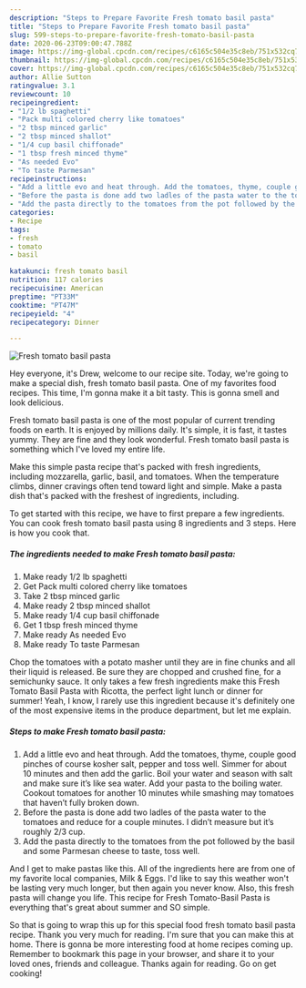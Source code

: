 ```yaml
---
description: "Steps to Prepare Favorite Fresh tomato basil pasta"
title: "Steps to Prepare Favorite Fresh tomato basil pasta"
slug: 599-steps-to-prepare-favorite-fresh-tomato-basil-pasta
date: 2020-06-23T09:00:47.788Z
image: https://img-global.cpcdn.com/recipes/c6165c504e35c8eb/751x532cq70/fresh-tomato-basil-pasta-recipe-main-photo.jpg
thumbnail: https://img-global.cpcdn.com/recipes/c6165c504e35c8eb/751x532cq70/fresh-tomato-basil-pasta-recipe-main-photo.jpg
cover: https://img-global.cpcdn.com/recipes/c6165c504e35c8eb/751x532cq70/fresh-tomato-basil-pasta-recipe-main-photo.jpg
author: Allie Sutton
ratingvalue: 3.1
reviewcount: 10
recipeingredient:
- "1/2 lb spaghetti"
- "Pack multi colored cherry like tomatoes"
- "2 tbsp minced garlic"
- "2 tbsp minced shallot"
- "1/4 cup basil chiffonade"
- "1 tbsp fresh minced thyme"
- "As needed Evo"
- "To taste Parmesan"
recipeinstructions:
- "Add a little evo and heat through. Add the tomatoes, thyme, couple good pinches of course kosher salt, pepper and toss well. Simmer for about 10 minutes and then add the garlic. Boil your water and season with salt and make sure it’s like sea water. Add your pasta to the boiling water. Cookout tomatoes for another 10 minutes while smashing may tomatoes that haven’t fully broken down."
- "Before the pasta is done add two ladles of the pasta water to the tomatoes and reduce for a couple minutes. I didn’t measure but it’s roughly 2/3 cup."
- "Add the pasta directly to the tomatoes from the pot followed by the basil and some Parmesan cheese to taste, toss well."
categories:
- Recipe
tags:
- fresh
- tomato
- basil

katakunci: fresh tomato basil 
nutrition: 117 calories
recipecuisine: American
preptime: "PT33M"
cooktime: "PT47M"
recipeyield: "4"
recipecategory: Dinner

---
```



![Fresh tomato basil pasta](https://img-global.cpcdn.com/recipes/c6165c504e35c8eb/751x532cq70/fresh-tomato-basil-pasta-recipe-main-photo.jpg)

Hey everyone, it's Drew, welcome to our recipe site. Today, we're going to make a special dish, fresh tomato basil pasta. One of my favorites food recipes. This time, I'm gonna make it a bit tasty. This is gonna smell and look delicious.

Fresh tomato basil pasta is one of the most popular of current trending foods on earth. It is enjoyed by millions daily. It's simple, it is fast, it tastes yummy. They are fine and they look wonderful. Fresh tomato basil pasta is something which I've loved my entire life.

Make this simple pasta recipe that&#39;s packed with fresh ingredients, including mozzarella, garlic, basil, and tomatoes. When the temperature climbs, dinner cravings often tend toward light and simple. Make a pasta dish that&#39;s packed with the freshest of ingredients, including.


To get started with this recipe, we have to first prepare a few ingredients. You can cook fresh tomato basil pasta using 8 ingredients and 3 steps. Here is how you cook that.

<!--inarticleads1-->

##### The ingredients needed to make Fresh tomato basil pasta:

1. Make ready 1/2 lb spaghetti
1. Get Pack multi colored cherry like tomatoes
1. Take 2 tbsp minced garlic
1. Make ready 2 tbsp minced shallot
1. Make ready 1/4 cup basil chiffonade
1. Get 1 tbsp fresh minced thyme
1. Make ready As needed Evo
1. Make ready To taste Parmesan


Chop the tomatoes with a potato masher until they are in fine chunks and all their liquid is released. Be sure they are chopped and crushed fine, for a semichunky sauce. It only takes a few fresh ingredients make this Fresh Tomato Basil Pasta with Ricotta, the perfect light lunch or dinner for summer! Yeah, I know, I rarely use this ingredient because it&#39;s definitely one of the most expensive items in the produce department, but let me explain. 

<!--inarticleads2-->

##### Steps to make Fresh tomato basil pasta:

1. Add a little evo and heat through. Add the tomatoes, thyme, couple good pinches of course kosher salt, pepper and toss well. Simmer for about 10 minutes and then add the garlic. Boil your water and season with salt and make sure it’s like sea water. Add your pasta to the boiling water. Cookout tomatoes for another 10 minutes while smashing may tomatoes that haven’t fully broken down.
1. Before the pasta is done add two ladles of the pasta water to the tomatoes and reduce for a couple minutes. I didn’t measure but it’s roughly 2/3 cup.
1. Add the pasta directly to the tomatoes from the pot followed by the basil and some Parmesan cheese to taste, toss well.


And I get to make pastas like this. All of the ingredients here are from one of my favorite local companies, Milk &amp; Eggs. I&#39;d like to say this weather won&#39;t be lasting very much longer, but then again you never know. Also, this fresh pasta will change you life. This recipe for Fresh Tomato-Basil Pasta is everything that&#39;s great about summer and SO simple. 

So that is going to wrap this up for this special food fresh tomato basil pasta recipe. Thank you very much for reading. I'm sure that you can make this at home. There is gonna be more interesting food at home recipes coming up. Remember to bookmark this page in your browser, and share it to your loved ones, friends and colleague. Thanks again for reading. Go on get cooking!
